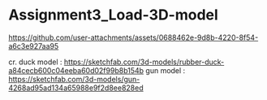 # Assignment3_Load-3D-model

https://github.com/user-attachments/assets/0688462e-9d8b-4220-8f54-a6c3e927aa95



cr.
duck model : https://sketchfab.com/3d-models/rubber-duck-a84cecb600c04eeba60d02f99b8b154b
gun model : https://sketchfab.com/3d-models/gun-4268ad95ad134a65988e9f2d8ee828ed
